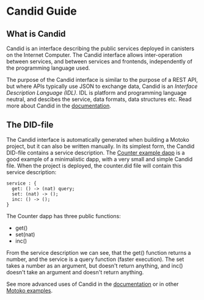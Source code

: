 # Candid Guide

## What is Candid
Candid is an interface describing the public services deployed in canisters on the Internet Computer. The Candid interface allows inter-operation between services, and between services and frontends, independently of the programming language used. 

The purpose of the Candid interface is similar to the purpose of a REST API, but where APIs typically use JSON to exchange data, Candid is an *Interface Description Language (IDL)*. IDL is platform and programming language neutral, and descibes the service, data formats, data structures etc. Read more about Candid in the [documentation](https://internetcomputer.org/docs/current/developer-docs/build/candid/candid-intro).

## The DID-file
The Candid interface is automatically generated when building a Motoko project, but it can also be written manually. In its simplest form, the Candid DID-file contains a service description. The [Counter example dapp](https://github.com/dfinity/examples/tree/master/motoko/counter) is a good example of a minimalistic dapp, with a very small and simple Candid file. When the project is deployed, the counter.did file will contain this service description:

```
service : {
  get: () -> (nat) query;
  set: (nat) -> ();
  inc: () -> ();
}
```

The Counter dapp has three public functions:

- get()
- set(nat)
- inc()

From the service description we can see, that the get() function returns a number, and the service is a query function (faster execution). The set takes a number as an argument, but doesn't return anything, and inc() doesn't take an argument and doesn't return anything. 

See more advanced uses of Candid in the [documentation](https://internetcomputer.org/docs/current/developer-docs/build/candid/candid-concepts) or in other [Motoko examples](https://github.com/dfinity/examples/tree/master/motoko).




